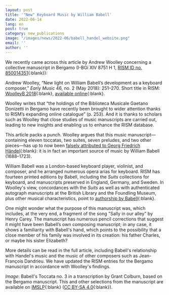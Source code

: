 ```yaml
---
layout: post
title: '"New" Keyboard Music by William Babell'
date: 2022-06-14
lang: en
post: true
category: new_publications
image: "/images/news/2022-06/babell_handel_website.png"
email: ''
author: ''
---
```


We recently came across this article by Andrew Woolley concerning a collective manuscript in Bergamo (I-BGi XIV 8751 H 1, [RISM ID no. 850014351](https://opac.rism.info/search?id=850014351&View=rism){:blank}):

Andrew Woolley, “New light on William Babell’s development as a keyboard composer,” _Early Music_ 46, no. 2 (May 2018): 251–270. Short title in RISM: [WoolleyB 2018](https://opac.rism.info/metaopac/perma.do?v=rism&q=-1%3d%22lit41001538%22){:blank}, [available online](https://doi.org/10.1093/em/cay022){:blank}.

Woolley writes that “the holdings of the Biblioteca Musicale Gaetano Donizetti in Bergamo have recently been brought to wider attention thanks to RISM’s expanding online catalogue” (p. 253). And it is thanks to scholars such as Woolley that close studies of music manuscripts are carried out, leading to new insights and enabling us to enhance the RISM database.

This article packs a punch. Woolley argues that this music manuscript—containing eleven toccatas, two suites, seven preludes, and two other pieces—has up to now been [falsely attributed to Georg Friedrich Händel](https://opac.rism.info/search?View=rism&author=handel&q=hwv+441){:blank}: it is in fact an important source of music by William Babell (1688–1723).

William Babell was a London-based keyboard player, violinist, and composer, and he arranged numerous opera arias for keyboard. RISM has fourteen printed editions by Babell, including the _Suits_ collections for keyboard, and manuscripts preserved in England, Germany, and Sweden. In Woolley's view, concordances with the _Suits_ as well as with authenticated autograph manuscripts at the British Library and the Foundling Museum, plus other musical characteristics, point to [authorship by Babell](https://opac.rism.info/search?View=rism&author=babell){:blank}.

One might wonder what the purpose of this manuscript was, which includes, at the very end, a fragment of the song "Sally in our alley" by Henry Carey.  The manuscript has numerous pencil corrections that suggest it might have been Babell’s own composing manuscript; in any case, it shows a familiarity with Babell's hand, which points to the possibility that a close member of his family was involved in its creation: his father Charles, or maybe his sister Elizabeth?

More details can be read in the full article, including Babell's relationship with Handel's music and the music of other composers such as Jean-François Dandrieu. We have updated the RISM entries for the Bergamo manuscript in accordance with Woolley's findings.

_Image_: Babell's Toccata no. 3 in a transcription by Grant Colburn, based on the Bergamo manuscript. This and other selections from the manuscript are available on [IMSLP](https://imslp.org/wiki/Toccata_No.3_(Babell%2C_William)){:blank} ([CC BY-SA 4.0](https://creativecommons.org/licenses/by-sa/4.0/){:blank}).
